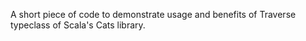 A short piece of code to demonstrate usage and benefits of Traverse typeclass of Scala's Cats library.
